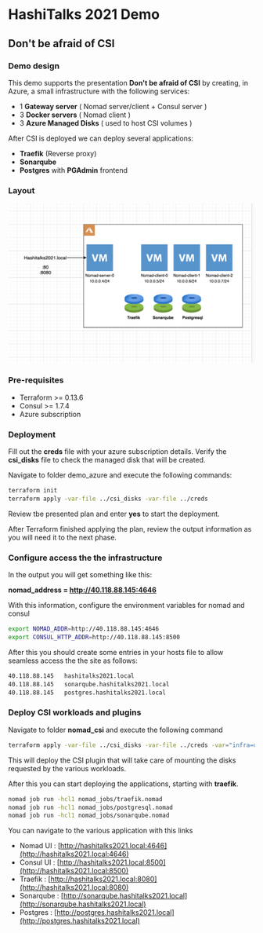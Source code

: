 # HashiTalks 2021 Demo

## Don't be afraid of CSI

### Demo design

This demo supports the presentation **Don't be afraid of CSI** by creating, in Azure, a small infrastructure with the following services:

- 1 **Gateway server** ( Nomad server/client + Consul server )
- 3 **Docker servers** ( Nomad client )
- 3 **Azure Managed Disks** ( used to host CSI volumes )

After CSI is deployed we can deploy several applications:

- **Traefik** (Reverse proxy)
- **Sonarqube**
- **Postgres** with **PGAdmin** frontend

### Layout
![Infrastructure layout](https://github.com/carlosrbcunha/hashitalks2021/blob/master/infra_layout.png?raw=true)
### Pre-requisites

- Terraform >= 0.13.6
- Consul >= 1.7.4
- Azure subscription

### Deployment

Fill out the **creds** file with your azure subscription details.
Verify the **csi_disks** file to check the managed disk that will be created.

Navigate to folder demo_azure and execute the following commands:

```bash
terraform init
terraform apply -var-file ../csi_disks -var-file ../creds
```

Review tbe presented plan and enter **yes** to start the deployment.

After Terraform finished applying the plan, review the output information as you will need it to the next phase.

### Configure access the the infrastructure

In the output you will get something like this:

**nomad_address = http://40.118.88.145:4646**

With this information, configure the environment variables for nomad and consul

```bash
export NOMAD_ADDR=http://40.118.88.145:4646
export CONSUL_HTTP_ADDR=http://40.118.88.145:8500
```

After this you should create some entries in your hosts file to allow seamless access the the site as follows:

```txt
40.118.88.145   hashitalks2021.local
40.118.88.145   sonarqube.hashitalks2021.local
40.118.88.145   postgres.hashitalks2021.local
```

### Deploy CSI workloads and plugins

Navigate to folder **nomad_csi** and execute the following command

```bash
terraform apply -var-file ../csi_disks -var-file ../creds -var="infra=demo_azure"
```

This will deploy the CSI plugin that will take care of mounting the disks requested by the various workloads.

After this you can start deploying the applications, starting with **traefik**.

```bash
nomad job run -hcl1 nomad_jobs/traefik.nomad
nomad job run -hcl1 nomad_jobs/postgresql.nomad
nomad job run -hcl1 nomad_jobs/sonarqube.nomad
```

You can navigate to the various application with this links

- Nomad UI : [http://hashitalks2021.local:4646](http://hashitalks2021.local:4646)
- Consul UI : [http://hashitalks2021.local:8500](http://hashitalks2021.local:8500)
- Traefik : [http://hashitalks2021.local:8080](http://hashitalks2021.local:8080)
- Sonarqube : [http://sonarqube.hashitalks2021.local](http://sonarqube.hashitalks2021.local)
- Postgres : [http://postgres.hashitalks2021.local](http://postgres.hashitalks2021.local)